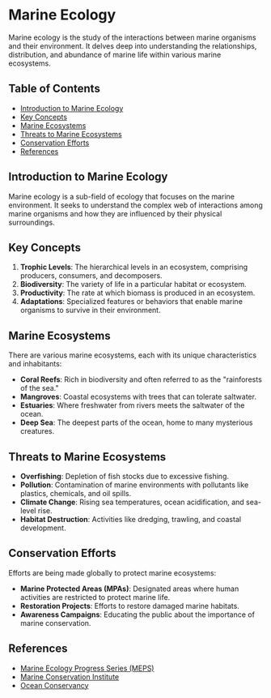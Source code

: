 # Marine Ecology

Marine ecology is the study of the interactions between marine organisms and their environment. It delves deep into understanding the relationships, distribution, and abundance of marine life within various marine ecosystems.

## Table of Contents

- [Introduction to Marine Ecology](#introduction-to-marine-ecology)
- [Key Concepts](#key-concepts)
- [Marine Ecosystems](#marine-ecosystems)
- [Threats to Marine Ecosystems](#threats-to-marine-ecosystems)
- [Conservation Efforts](#conservation-efforts)
- [References](#references)

## Introduction to Marine Ecology

Marine ecology is a sub-field of ecology that focuses on the marine environment. It seeks to understand the complex web of interactions among marine organisms and how they are influenced by their physical surroundings.

## Key Concepts

1. **Trophic Levels**: The hierarchical levels in an ecosystem, comprising producers, consumers, and decomposers.
2. **Biodiversity**: The variety of life in a particular habitat or ecosystem.
3. **Productivity**: The rate at which biomass is produced in an ecosystem.
4. **Adaptations**: Specialized features or behaviors that enable marine organisms to survive in their environment.

## Marine Ecosystems

There are various marine ecosystems, each with its unique characteristics and inhabitants:

- **Coral Reefs**: Rich in biodiversity and often referred to as the "rainforests of the sea."
- **Mangroves**: Coastal ecosystems with trees that can tolerate saltwater.
- **Estuaries**: Where freshwater from rivers meets the saltwater of the ocean.
- **Deep Sea**: The deepest parts of the ocean, home to many mysterious creatures.

## Threats to Marine Ecosystems

- **Overfishing**: Depletion of fish stocks due to excessive fishing.
- **Pollution**: Contamination of marine environments with pollutants like plastics, chemicals, and oil spills.
- **Climate Change**: Rising sea temperatures, ocean acidification, and sea-level rise.
- **Habitat Destruction**: Activities like dredging, trawling, and coastal development.

## Conservation Efforts

Efforts are being made globally to protect marine ecosystems:

- **Marine Protected Areas (MPAs)**: Designated areas where human activities are restricted to protect marine life.
- **Restoration Projects**: Efforts to restore damaged marine habitats.
- **Awareness Campaigns**: Educating the public about the importance of marine conservation.

## References

- [Marine Ecology Progress Series (MEPS)](https://www.int-res.com/journals/meps/)
- [Marine Conservation Institute](https://marine-conservation.org/)
- [Ocean Conservancy](https://oceanconservancy.org/)